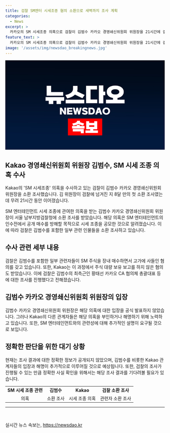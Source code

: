 ```yaml
---
title: 검찰 SM엔터 시세조종 혐의 소환으로 새벽까지 조사 계획
categories:
  - News
excerpt: >
  카카오의 SM 시세조종 의혹으로 검찰이 김범수 카카오 경영쇄신위원회 위원장을 21시간에 걸쳐 소환 조사했습니다. 지난해 11월 금융감독원의 신고를 받은 후 처음으로 소환된 것인데, 김 위원장은 SM 엔터테인먼트 인수전에서 시세 조종을 공모한 혐의를 받고 있습니다. 카카오는 금융당국에 주식 보고를 하지 않은 혐의도 받았으며, 검찰은 최측근들에 대한 추가 조사를 진행 중입니다. (150자)
feature_text: >
  카카오의 SM 시세조종 의혹으로 검찰이 김범수 카카오 경영쇄신위원회 위원장을 21시간에 걸쳐 소환 조사했습니다. 지난해 11월 금융감독원의 신고를 받은 후 처음으로 소환된 것인데, 김 위원장은 SM 엔터테인먼트 인수전에서 시세 조종을 공모한 혐의를 받고 있습니다. 카카오는 금융당국에 주식 보고를 하지 않은 혐의도 받았으며, 검찰은 최측근들에 대한 추가 조사를 진행 중입니다. (150자)
image: '/assets/img/newsdao_breakingnews.jpg'
---
```


<p><img src="/assets/img/newsdao_breakingnews.jpg" alt="cryptoinkorea 속보" /></p>

<h2>Kakao 경영쇄신위원회 위원장 김범수, SM 시세 조종 의혹 수사</h2>

<p data-ke-size="size16">Kakao의 'SM 시세조종' 의혹을 수사하고 있는 검찰이 김범수 카카오 경영쇄신위원회 위원장을 소환 조사했습니다. 김 위원장이 검찰에 넘겨진 지 8달 만의 첫 소환 조사였는데 무려 21시간 동안 이어졌습니다.</p>

<p data-ke-size="size16">SM 엔터테인먼트 시세 조종에 관여한 의혹을 받는 김범수 카카오 경영쇄신위원회 위원장이 서울 남부지방검찰청에 소환 조사를 받았습니다. 해당 의혹은 SM 엔터테인먼트의 인수전에서 공개 매수를 방해할 목적으로 시세 조종을 공모한 것으로 알려졌습니다. 이에 따라 검찰은 김범수를 포함한 일부 관련 인물들을 소환 조사하고 있습니다.</p>

<h2 data-ke-size="size26">수사 관련 세부 내용</h2>

<p data-ke-size="size16">검찰은 김범수를 포함한 일부 관련자들이 SM 주식을 장내 매수하면서 고가에 사들인 혐의를 갖고 있습니다. 또한, Kakao는 이 과정에서 주식 대량 보유 보고를 하지 않은 혐의도 받았습니다. 이에 검찰은 김범수의 최측근인 황태선 카카오 CA 협의체 총괄대표 등에 대한 조사를 진행했다고 전해졌습니다.</p>

<h2 data-ke-size="size26">김범수 카카오 경영쇄신위원회 위원장의 입장</h2>

<p data-ke-size="size16">김범수 카카오 경영쇄신위원회 위원장은 해당 의혹에 대한 입장을 공식 발표하지 않았습니다. 그러나 Kakao의 다른 관계자들은 해당 의혹을 부인하거나 해명하기 위해 노력하고 있습니다. 또한, SM 엔터테인먼트와의 관련성에 대해 추가적인 설명이 요구될 것으로 보입니다.</p>

<h2 data-ke-size="size26">정확한 판단을 위한 대기 상황</h2>

<p data-ke-size="size16">현재는 조사 결과에 대한 정확한 정보가 공개되지 않았으며, 김범수를 비롯한 Kakao 관계자들의 입장과 해명이 추가적으로 이루어질 것으로 예상됩니다. 또한, 검찰의 조사가 진행될 수 있는 만큼 정확한 사실 확인을 위해서는 해당 조사 결과를 기다려볼 필요가 있습니다.</p>

<table>
  <tr>
    <td style="text-align: center; height: 17px;"><b>SM 시세 조종 관련</b></td>
    <td style="text-align: center; height: 17px;"><b>김범수</b></td>
    <td style="text-align: center; height: 17px;"><b>Kakao</b></td>
    <td style="text-align: center; height: 17px;"><b>검찰 소환 조사</b></td>
  </tr>
  <tr>
    <td style="text-align: center; height: 17px;">의혹</td>
    <td style="text-align: center; height: 17px;">소환 조사</td>
    <td style="text-align: center; height: 17px;">시세 조종 의혹</td>
    <td style="text-align: center; height: 17px;">관련자 소환 조사</td>
  </tr>
</table>

<hr>

<p data-ke-size="size16">&nbsp;</p>
실시간 뉴스 속보는, <a href="https://newsdao.kr" rel="dofollow">https://newsdao.kr</a>



